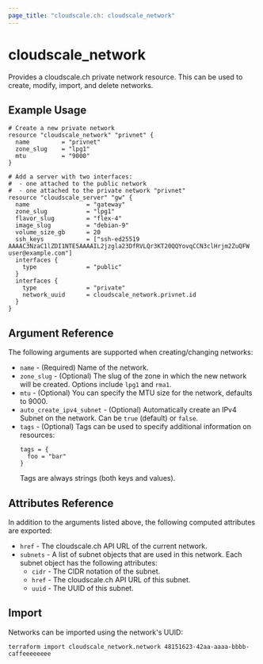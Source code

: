 ```yaml
---
page_title: "cloudscale.ch: cloudscale_network"
---
```


# cloudscale\_network

Provides a cloudscale.ch private network resource. This can be used to create, modify, import, and delete networks.

## Example Usage

```hcl
# Create a new private network
resource "cloudscale_network" "privnet" {
  name         = "privnet"
  zone_slug    = "lpg1"
  mtu          = "9000"
}

# Add a server with two interfaces:
#  - one attached to the public network
#  - one attached to the private network "privnet"
resource "cloudscale_server" "gw" {
  name                = "gateway"
  zone_slug           = "lpg1"
  flavor_slug         = "flex-4"
  image_slug          = "debian-9"
  volume_size_gb      = 20
  ssh_keys            = ["ssh-ed25519 AAAAC3NzaC1lZDI1NTE5AAAAIL2jzgla23DfRVLQr3KT20QQYovqCCN3clHrjm2ZuQFW user@example.com"]
  interfaces {
    type              = "public"
  }
  interfaces {
    type              = "private"
    network_uuid      = cloudscale_network.privnet.id
  }
}
```

## Argument Reference

The following arguments are supported when creating/changing networks:

* `name` - (Required) Name of the network.
* `zone_slug` - (Optional) The slug of the zone in which the new network will be created. Options include `lpg1` and `rma1`.
* `mtu` - (Optional) You can specify the MTU size for the network, defaults to 9000.
* `auto_create_ipv4_subnet` - (Optional) Automatically create an IPv4 Subnet on the network. Can be `true` (default) or `false`.
* `tags` - (Optional) Tags can be used to specify additional information on resources:
  ```
  tags = {
    foo = "bar"
  }
  ```
  Tags are always strings (both keys and values).


## Attributes Reference

In addition to the arguments listed above, the following computed attributes are exported:

* `href` - The cloudscale.ch API URL of the current network.
* `subnets` -  A list of subnet objects that are used in this network. Each subnet object has the following attributes:
  * `cidr` - The CIDR notation of the subnet.
  * `href` - The cloudscale.ch API URL of this subnet.
  * `uuid` - The UUID of this subnet.


## Import

Networks can be imported using the network's UUID:

```
terraform import cloudscale_network.network 48151623-42aa-aaaa-bbbb-caffeeeeeeee
```
